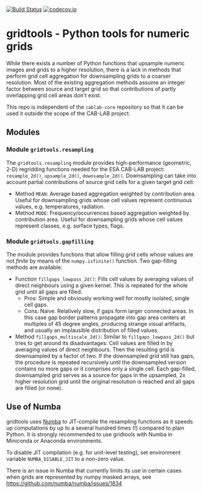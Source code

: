 [![Build Status](https://travis-ci.org/CAB-LAB/gridtools.svg?branch=master)](https://travis-ci.org/CAB-LAB/gridtools)
[![codecov.io](https://codecov.io/github/CAB-LAB/gridtools/coverage.svg?branch=master)](https://codecov.io/github/CAB-LAB/gridtools?branch=master)

# gridtools - Python tools for numeric grids

While there exists a number of Python functions that upsample numeric images and grids
to a higher resolution, there is a lack in methods that perform grid cell
aggregation for downsampling grids to a coarser resolution. Most of the existing
aggregation methods assume an integer factor between source and target grid so that
contributions of partly overlapping grid cell areas don't exist.

This repo is independent of the ``cablab-core`` repository so that it can be used
it outside the scope of the CAB-LAB project.

## Modules

### Module ``gridtools.resampling``

The ``gridtools.resampling`` module provides high-performance (geometric, 2-D)
regridding functions needed for the ESA CAB-LAB project: ``resample_2d()``, ``upsample_2d()``,
``downsample_2d()``. Downsampling can take into account partial contributions of
source grid cells for a given target grid cell:

* Method ``MEAN``: Average based aggregation weighted by contribution area. Useful
   for downsampling grids whose cell values represent continuous values, e.g.
   temperatures, radiation.
* Method ``MODE``: Frequency/occurrences based aggregation weighted by contribution area. Useful
   for downsampling grids whose cell values represent classes, e.g. surface types, flags.


### Module ``gridtools.gapfilling``

The module provides functions that allow filling grid cells whose values are not *finite* by means of the
``numpy.isfinite()`` function. Two gap-filling methods are available:

* Function ``fillgaps_lowpass_2d()``: Fills cell values by averaging values of direct neighbours using a given kernel.
   This is repeated for the whole grid until all gaps are filled.
   * Pros: Simple and obviously working well for mostly isolated, single cell gaps.
   * Cons: Naive. Relatively slow, if gaps form larger connected areas. In this case gap border patterns propagate
     into gap area centers at multiples of 45 degree angles, producing strange visual artifacts, and usually an
     implausible distribution of filled values.
* Method ``fillgaps_multiscale_2d()``: Similar to ``fillgaps_lowpass_2d()`` but tries to get around its disadvantages:
     Cell values are filled in by averaging values of direct neighbours. Then the resulting grid is downsampled by a
     factor of two. If the downsampled grid still has gaps, the procedure is repeated recursively until the downsampled
     version contains no more gaps or it comprises only a single cell. Each gap-filled, downsampled grid serves as
     a source for gaps in the upsampled, 2x higher resolution grid until the original resolution is reached and all
     gaps are filled (or none).


## Use of Numba

gridtools uses [Numba](http://numba.pydata.org/) to JIT-compile the resampling functions as it speeds up
computations by up to a several hundred times (!) compared to plain Python.
It is strongly recommended to use gridtools with Numba in Miniconda or Anaconda environments.

To disable JIT compilation (e.g. for unit-level testing), set environment variable ``NUMBA_DISABLE_JIT``
to a non-zero value.

There is an issue in Numba that currently limits its use in certain
cases when grids are represented by numpy masked arrays, see https://github.com/numba/numba/issues/1834



